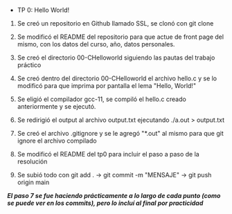 - TP 0: Hello World!

1. Se creó un repositorio en Github llamado SSL, se clonó con git clone 

2. Se modificó el README del repositorio para que actue de front page del mismo, con los datos del curso, año, datos personales.

3. Se creó el directorio 00-CHelloworld siguiendo las pautas del trabajo práctico

4. Se creó dentro del directorio 00-CHelloworld el archivo hello.c y se lo modificó para que imprima por pantalla el lema "Hello, World!"

5. Se eligió el compilador gcc-11, se compiló el hello.c creado anteriormente y se ejecutó.

6. Se redirigió el output al archivo output.txt ejecutando ./a.out > output.txt

7. Se creó el archivo .gitignore y se le agregó "*.out" al mismo para que git ignore el archivo compilado

8. Se modificó el README del tp0 para incluir el paso a paso de la resolución

9. Se subió todo con git add . -> git commit -m "MENSAJE" -> git push origin main


***El paso 7 se fue haciendo prácticamente a lo largo de cada punto (como se puede ver en los commits), pero lo incluí al final por practicidad***
